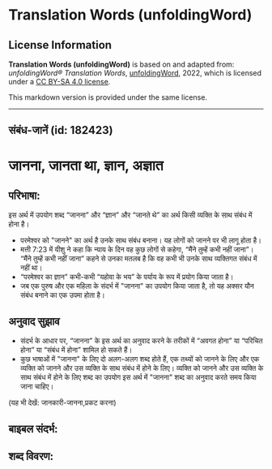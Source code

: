 # Translation Words (unfoldingWord)

## License Information

**Translation Words (unfoldingWord)** is based on and adapted from: _unfoldingWord® Translation Words_, [unfoldingWord](https://unfoldingword.org/utw), 2022, which is licensed under a [CC BY-SA 4.0 license](https://creativecommons.org/licenses/by-sa/4.0/legalcode.en).

This markdown version is provided under the same license.



--------------------------------

## संबंध-जानें (id: 182423)

जानना, जानता था, ज्ञान, अज्ञात
==============================

परिभाषा:
--------

इस अर्थ में उपयोग शब्द “जानना” और “ज्ञान” और “जानते थे” का अर्थ किसी व्यक्ति के साथ संबंध में होना है।

* परमेश्‍वर को "जानने" का अर्थ है उनके साथ संबंध बनाना। यह लोगों को जानने पर भी लागू होता है।
* मत्ती 7:23 में यीशु ने कहा कि न्याय के दिन वह कुछ लोगों से कहेगा, “मैंने तुम्हें कभी नहीं जाना”। “मैंने तुम्हें कभी नहीं जाना” कहने से उनका मतलब है कि वह कभी भी उनके साथ व्यक्तिगत संबंध में नहीं था।
* “परमेश्वर का ज्ञान” कभी\-कभी “यहोवा के भय” के पर्याय के रूप में प्रयोग किया जाता है।
* जब एक पुरुष और एक महिला के संदर्भ में "जानना" का उपयोग किया जाता है, तो यह अक्सर यौन संबंध बनाने का एक उपमा होता है।

अनुवाद सुझाव
------------

* संदर्भ के आधार पर, “जानना” के इस अर्थ का अनुवाद करने के तरीकों में “अवगत होना” या “परिचित होना” या “संबंध में होना” शामिल हो सकते हैं।
* कुछ भाषाओं में "जानना" के लिए दो अलग\-अलग शब्द होते हैं, एक तथ्यों को जानने के लिए और एक व्यक्ति को जानने और उस व्यक्ति के साथ संबंध में होने के लिए। व्यक्ति को जानने और उस व्यक्ति के साथ संबंध में होने के लिए शब्द का उपयोग इस अर्थ में "जानना" शब्द का अनुवाद करते समय किया जाना चाहिए।

(यह भी देखें: जानकारी\-जानना,प्रकट करना)

बाइबल संदर्भ:
-------------

शब्द विवरण:
-----------


